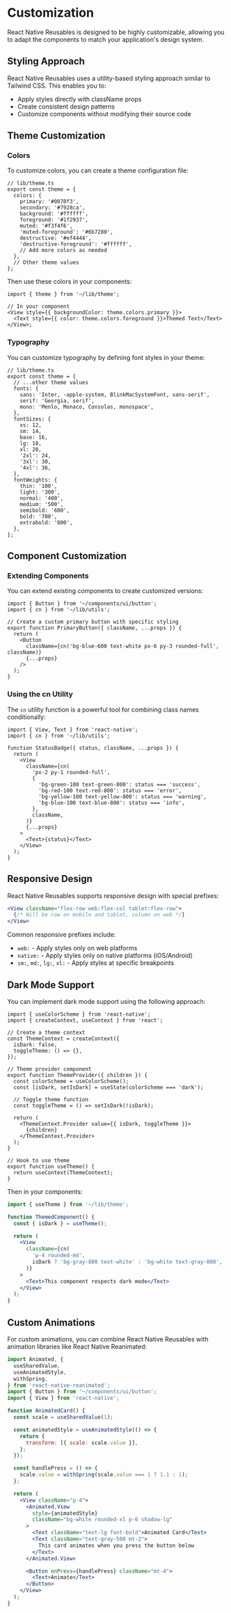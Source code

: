 # Customization

React Native Reusables is designed to be highly customizable, allowing you to adapt the components to match your application's design system.

## Styling Approach

React Native Reusables uses a utility-based styling approach similar to Tailwind CSS. This enables you to:

- Apply styles directly with className props
- Create consistent design patterns
- Customize components without modifying their source code

## Theme Customization

### Colors

To customize colors, you can create a theme configuration file:

```tsx
// lib/theme.ts
export const theme = {
  colors: {
    primary: '#0070f3',
    secondary: '#7928ca',
    background: '#ffffff',
    foreground: '#1f2937',
    muted: '#f3f4f6',
    'muted-foreground': '#6b7280',
    destructive: '#ef4444',
    'destructive-foreground': '#ffffff',
    // Add more colors as needed
  },
  // Other theme values
};
```

Then use these colors in your components:

```tsx
import { theme } from '~/lib/theme';

// In your component
<View style={{ backgroundColor: theme.colors.primary }}>
  <Text style={{ color: theme.colors.foreground }}>Themed Text</Text>
</View>;
```

### Typography

You can customize typography by defining font styles in your theme:

```tsx
// lib/theme.ts
export const theme = {
  // ...other theme values
  fonts: {
    sans: 'Inter, -apple-system, BlinkMacSystemFont, sans-serif',
    serif: 'Georgia, serif',
    mono: 'Menlo, Monaco, Consolas, monospace',
  },
  fontSizes: {
    xs: 12,
    sm: 14,
    base: 16,
    lg: 18,
    xl: 20,
    '2xl': 24,
    '3xl': 30,
    '4xl': 36,
  },
  fontWeights: {
    thin: '100',
    light: '300',
    normal: '400',
    medium: '500',
    semibold: '600',
    bold: '700',
    extrabold: '800',
  },
};
```

## Component Customization

### Extending Components

You can extend existing components to create customized versions:

```tsx
import { Button } from '~/components/ui/button';
import { cn } from '~/lib/utils';

// Create a custom primary button with specific styling
export function PrimaryButton({ className, ...props }) {
  return (
    <Button
      className={cn('bg-blue-600 text-white px-6 py-3 rounded-full', className)}
      {...props}
    />
  );
}
```

### Using the cn Utility

The `cn` utility function is a powerful tool for combining class names conditionally:

```tsx
import { View, Text } from 'react-native';
import { cn } from '~/lib/utils';

function StatusBadge({ status, className, ...props }) {
  return (
    <View
      className={cn(
        'px-2 py-1 rounded-full',
        {
          'bg-green-100 text-green-800': status === 'success',
          'bg-red-100 text-red-800': status === 'error',
          'bg-yellow-100 text-yellow-800': status === 'warning',
          'bg-blue-100 text-blue-800': status === 'info',
        },
        className,
      )}
      {...props}
    >
      <Text>{status}</Text>
    </View>
  );
}
```

## Responsive Design

React Native Reusables supports responsive design with special prefixes:

```jsx
<View className="flex-row web:flex-col tablet:flex-row">
  {/* Will be row on mobile and tablet, column on web */}
</View>
```

Common responsive prefixes include:

- `web:` - Apply styles only on web platforms
- `native:` - Apply styles only on native platforms (iOS/Android)
- `sm:`, `md:`, `lg:`, `xl:` - Apply styles at specific breakpoints

## Dark Mode Support

You can implement dark mode support using the following approach:

```tsx
import { useColorScheme } from 'react-native';
import { createContext, useContext } from 'react';

// Create a theme context
const ThemeContext = createContext({
  isDark: false,
  toggleTheme: () => {},
});

// Theme provider component
export function ThemeProvider({ children }) {
  const colorScheme = useColorScheme();
  const [isDark, setIsDark] = useState(colorScheme === 'dark');

  // Toggle theme function
  const toggleTheme = () => setIsDark(!isDark);

  return (
    <ThemeContext.Provider value={{ isDark, toggleTheme }}>
      {children}
    </ThemeContext.Provider>
  );
}

// Hook to use theme
export function useTheme() {
  return useContext(ThemeContext);
}
```

Then in your components:

```jsx
import { useTheme } from '~/lib/theme';

function ThemedComponent() {
  const { isDark } = useTheme();

  return (
    <View
      className={cn(
        'p-4 rounded-md',
        isDark ? 'bg-gray-800 text-white' : 'bg-white text-gray-800',
      )}
    >
      <Text>This component respects dark mode</Text>
    </View>
  );
}
```

## Custom Animations

For custom animations, you can combine React Native Reusables with animation libraries like React Native Reanimated:

```jsx
import Animated, {
  useSharedValue,
  useAnimatedStyle,
  withSpring,
} from 'react-native-reanimated';
import { Button } from '~/components/ui/button';
import { View } from 'react-native';

function AnimatedCard() {
  const scale = useSharedValue(1);

  const animatedStyle = useAnimatedStyle(() => {
    return {
      transform: [{ scale: scale.value }],
    };
  });

  const handlePress = () => {
    scale.value = withSpring(scale.value === 1 ? 1.1 : 1);
  };

  return (
    <View className="p-4">
      <Animated.View
        style={animatedStyle}
        className="bg-white rounded-xl p-6 shadow-lg"
      >
        <Text className="text-lg font-bold">Animated Card</Text>
        <Text className="text-gray-500 mt-2">
          This card animates when you press the button below
        </Text>
      </Animated.View>

      <Button onPress={handlePress} className="mt-4">
        <Text>Animate</Text>
      </Button>
    </View>
  );
}
```
